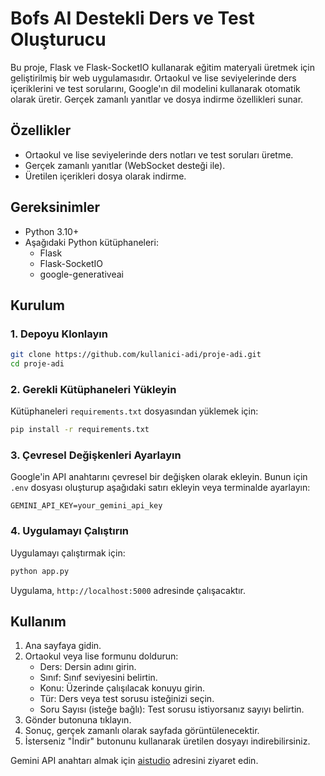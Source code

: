 # Bofs AI Destekli Ders ve Test Oluşturucu

Bu proje, Flask ve Flask-SocketIO kullanarak eğitim materyali üretmek için geliştirilmiş bir web uygulamasıdır. Ortaokul ve lise seviyelerinde ders içeriklerini ve test sorularını, Google'ın dil modelini kullanarak otomatik olarak üretir. Gerçek zamanlı yanıtlar ve dosya indirme özellikleri sunar.

## Özellikler
- Ortaokul ve lise seviyelerinde ders notları ve test soruları üretme.
- Gerçek zamanlı yanıtlar (WebSocket desteği ile).
- Üretilen içerikleri dosya olarak indirme.

## Gereksinimler
- Python 3.10+
- Aşağıdaki Python kütüphaneleri:
  - Flask
  - Flask-SocketIO
  - google-generativeai

## Kurulum

### 1. Depoyu Klonlayın
```bash
git clone https://github.com/kullanici-adi/proje-adi.git
cd proje-adi
```

### 2. Gerekli Kütüphaneleri Yükleyin
Kütüphaneleri `requirements.txt` dosyasından yüklemek için:

```bash
pip install -r requirements.txt
```

### 3. Çevresel Değişkenleri Ayarlayın
Google'in API anahtarını çevresel bir değişken olarak ekleyin. Bunun için `.env` dosyası oluşturup aşağıdaki satırı ekleyin veya terminalde ayarlayın:

```plaintext
GEMINI_API_KEY=your_gemini_api_key
```

### 4. Uygulamayı Çalıştırın
Uygulamayı çalıştırmak için:

```bash
python app.py
```

Uygulama, `http://localhost:5000` adresinde çalışacaktır.

## Kullanım

1. Ana sayfaya gidin.
2. Ortaokul veya lise formunu doldurun:
   - Ders: Dersin adını girin.
   - Sınıf: Sınıf seviyesini belirtin.
   - Konu: Üzerinde çalışılacak konuyu girin.
   - Tür: Ders veya test sorusu isteğinizi seçin.
   - Soru Sayısı (isteğe bağlı): Test sorusu istiyorsanız sayıyı belirtin.
3. Gönder butonuna tıklayın.
4. Sonuç, gerçek zamanlı olarak sayfada görüntülenecektir.
5. İsterseniz "İndir" butonunu kullanarak üretilen dosyayı indirebilirsiniz.

Gemini API anahtarı almak için [aistudio](https://aistudio.google.com/app/apikey) adresini ziyaret edin.
